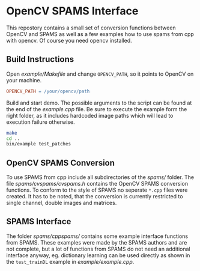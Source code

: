 # OpenCV SPAMS Interface

This repostory contains a small set of conversion functions between OpenCV and SPAMS as well as a few examples how to use spams from cpp with opencv. Of course you need opencv installed.

## Build Instructions

Open *example/Makefile* and change `OPENCV_PATH`, so it points to OpenCV on your machine.

```Makefile
OPENCV_PATH = /your/opencv/path
```

Build and start demo. The possible arguments to the script can be found at the end of the *example.cpp* file. Be sure to execute the example form the right folder, as it includes hardcoded image paths which will lead to execution failure otherwise.

```bash
make
cd ..
bin/example test_patches
```
## OpenCV SPAMS Conversion

To use SPAMS from cpp include all subdirectories of the *spams/* folder. The file *spams/cvspams/cvspams.h* contains the OpenCV SPAMS conversion functions. To conform to the style of SPAMS no seperate `*.cpp` files were created. It has to be noted, that the conversion is currently restricted to single channel, double images and matrices.

## SPAMS Interface

The folder *spams/cppspams/* contains some example interface functions from SPAMS. These examples were made by the SPAMS authors and are not complete, but a lot of functions from SPAMS do not need an additional interface anyway, eg. dictionary learning can be used directly as shown in the `test_trainDL` example in *example/example.cpp*.
